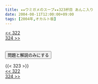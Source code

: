 ```yaml
---
title: ★★ウミガメのスープ★★323杯目 あんこ入り
date: 2004-08-11T12:00:00+09:00
tags: [2004年,オカルト板]
---
```

<div class="th_left"><a href="../322"><< 322</a></div>
<div class="th_right"><a href="../324">324 >></a></div>
<br><br>
<script src="../../js/cupsoup.js"></script>
<form>
<input type="button" value="問題と解説のみにする" onClick="toggleCupsoup()">
</form>
{{< 323 >}}
<div class="th_left"><a href="../322"><< 322</a></div>
<div class="th_right"><a href="../324">324 >></a></div>